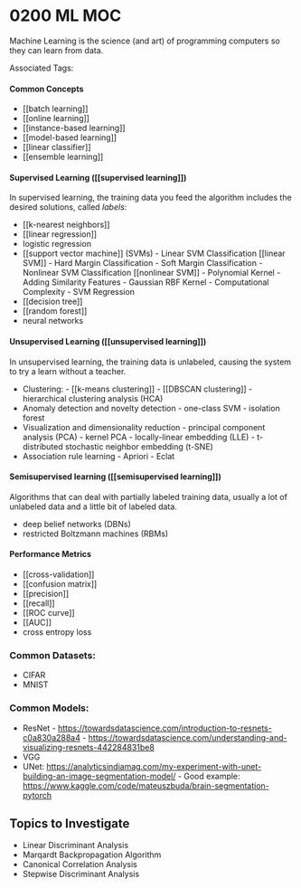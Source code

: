 # 0200 ML MOC
Machine Learning is the science (and art) of programming computers so they can learn from data.

Associated Tags: 

#### Common Concepts
- [[batch learning]]
- [[online learning]]
- [[instance-based learning]]
- [[model-based learning]]
- [[linear classifier]]
- [[ensemble learning]]


#### Supervised Learning ([[supervised learning]])
In supervised learning, the training data you feed the algorithm includes the desired solutions, called *labels*:
- [[k-nearest neighbors]]
- [[linear regression]]
- logistic regression
- [[support vector machine]] (SVMs)
		- Linear SVM Classification [[linear SVM]]
			- Hard Margin Classification
			- Soft Margin Classification
		- Nonlinear SVM Classification [[nonlinear SVM]]
			- Polynomial Kernel
			- Adding Similarity Features
			- Gaussian RBF Kernel
			- Computational Complexity
		- SVM Regression
- [[decision tree]]
- [[random forest]]
- neural networks

#### Unsupervised Learning ([[unsupervised learning]])
In unsupervised learning, the training data is unlabeled, causing the system to try a learn without a teacher.
- Clustering:
		- [[k-means clustering]]
		- [[DBSCAN clustering]]
		- hierarchical clustering analysis (HCA)
- Anomaly detection and novelty detection
		- one-class SVM
		- isolation forest
- Visualization and dimensionality reduction
		- principal component analysis (PCA)
		- kernel PCA
		- locally-linear embedding (LLE)
		- t-distributed stochastic neighbor embedding (t-SNE)
- Association rule learning
		- Apriori
		- Eclat

#### Semisupervised learning ([[semisupervised learning]])
Algorithms that can deal with partially labeled training data, usually a lot of unlabeled data and a little bit of labeled data.
-	deep belief networks (DBNs)
-	restricted Boltzmann machines (RBMs)

#### Performance Metrics
- [[cross-validation]]
- [[confusion matrix]]
- [[precision]]
- [[recall]]
- [[ROC curve]]
- [[AUC]]
- cross entropy loss

### Common Datasets:
- CIFAR
- MNIST

### Common Models:
- ResNet
		- https://towardsdatascience.com/introduction-to-resnets-c0a830a288a4
		- https://towardsdatascience.com/understanding-and-visualizing-resnets-442284831be8
- VGG
- UNet: https://analyticsindiamag.com/my-experiment-with-unet-building-an-image-segmentation-model/
		- Good example: https://www.kaggle.com/code/mateuszbuda/brain-segmentation-pytorch

## Topics to Investigate
- Linear Discriminant Analysis
- Marqardt Backpropagation Algorithm
- Canonical Correlation Analysis
- Stepwise Discriminant Analysis